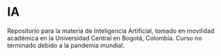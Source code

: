 # IA
Repositorio para la materia de Inteligencia Artificial, tomado en movilidad académica en la Universidad Central en Bogotá, Colombia. Curso no terminado debido a la pandemia mundial.
